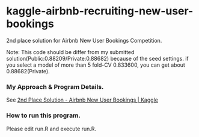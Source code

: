 # kaggle-airbnb-recruiting-new-user-bookings

2nd place solution for Airbnb New User Bookings Competition.

Note: This code should be differ from my submitted solution(Public:0.88209/Private:0.88682) because of the seed settings. if you select a model of more than 5 fold-CV 0.833600, you can get about 0.88682(Private).

### My Approach & Program Details.
See [2nd Place Solution - Airbnb New User Bookings | Kaggle](https://www.kaggle.com/c/airbnb-recruiting-new-user-bookings/forums/t/18976/2nd-place-solution/108304#post108304)

### How to run this program.
Please edit run.R and execute run.R.

